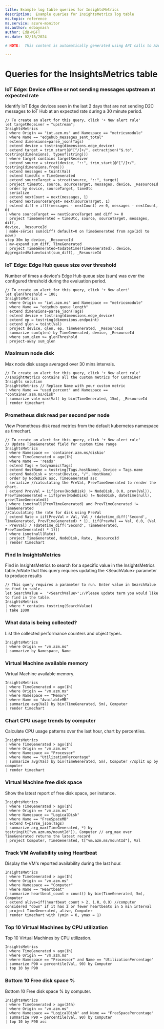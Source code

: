 ```yaml
---
title: Example log table queries for InsightsMetrics
description:  Example queries for InsightsMetrics log table
ms.topic: reference
ms.service: azure-monitor
ms.author: edbaynash
author: EdB-MSFT
ms.date: 02/18/2024

# NOTE:  This content is automatically generated using API calls to Azure. Any edits made on these files will be overwritten in the next run of the script. 

---
```


# Queries for the InsightsMetrics table


### IoT Edge: Device offline or not sending messages upstream at expected rate  


Identify IoT Edge devices seen in the last 2 days that are not sending D2C messages to IoT Hub at an expected rate during a 30 minute period.  

```query
// To create an alert for this query, click '+ New alert rule'
let targetReceiver = "upstream";
InsightsMetrics
| where Origin == "iot.azm.ms" and Namespace == "metricsmodule"
| where Name == "edgehub_messages_sent_total"
| extend dimensions=parse_json(Tags)
| extend device = tostring(dimensions.edge_device)
| extend target = trim_start(@"[^/]+/", extractjson("$.to", 
tostring(dimensions), typeof(string)))
| where target contains targetReceiver
| extend source = strcat(device, "::", trim_start(@"[^/]+/", 
tostring(dimensions.from)))
| extend messages = toint(Val)
| extend timeUtc = TimeGenerated
| extend sourceTarget = strcat(source, "::", target)
| project timeUtc, source, sourceTarget, messages, device, _ResourceId
| order by device, sourceTarget, timeUtc
| serialize
| extend nextCount = next(messages, 1)
| extend nextSourceTarget= next(sourceTarget, 1)
| extend diff = iff((messages - nextCount) >= 0, messages - nextCount, 0)
| where sourceTarget == nextSourceTarget and diff >= 0
| project TimeGenerated = timeUtc, source, sourceTarget, messages, diff, 
device, _ResourceId
| make-series sum(diff) default=0 on TimeGenerated from ago(2d) to now() 
step 30m by device, _ResourceId
| mv-expand sum_diff, TimeGenerated
| project TimeGenerated=todatetime(TimeGenerated), device, 
AggregatedValue=toint(sum_diff), _ResourceId
```



### IoT Edge: Edge Hub queue size over threshold  


Number of times a device's Edge Hub queue size (sum) was over the configured threshold during the evaluation period.  

```query
// To create an alert for this query, click '+ New alert' 
let qlenThreshold = 100;
InsightsMetrics
| where Origin == "iot.azm.ms" and Namespace == "metricsmodule"
| where Name == "edgehub_queue_length"
| extend dimensions=parse_json(Tags)
| extend device = tostring(dimensions.edge_device)
| extend ep = tostring(dimensions.endpoint)
| extend qlen = toint(Val)
| project device, qlen, ep, TimeGenerated, _ResourceId
| summarize sum(qlen) by TimeGenerated, device, _ResourceId
| where sum_qlen >= qlenThreshold
| project-away sum_qlen
```



### Maximum node disk   


Max node disk usage averaged over 30 mins intervals.  

```query
// To create an alert for this query, click '+ New alert rule'
//InsightMetrics contains all the custom metrics for Container Insights solution
InsightsMetrics // Replace Name with your custom metric
| where Name == "used_percent" and Namespace == "container.azm.ms/disk" 
| summarize val= max(Val) by bin(TimeGenerated, 15m), _ResourceId
| render timechart
```



### Prometheus disk read per second per node  


View Prometheus disk read metrics from the default kubernetes namespace as timechart.  

```query
// To create an alert for this query, click '+ New alert rule'
// Update TimeGenerated field for custom time range
InsightsMetrics
| where Namespace == 'container.azm.ms/diskio'
| where TimeGenerated > ago(1h)
| where Name == 'reads'
| extend Tags = todynamic(Tags)
| extend HostName = tostring(Tags.hostName), Device = Tags.name
| extend NodeDisk = strcat(Device, "/", HostName)
| order by NodeDisk asc, TimeGenerated asc
| serialize //calculating the PreVal, PrevTimeGenerated to render the chart.
| extend PrevVal = iif(prev(NodeDisk) != NodeDisk, 0.0, prev(Val)), PrevTimeGenerated = iif(prev(NodeDisk) != NodeDisk, datetime(null), prev(TimeGenerated))
| where isnotnull(PrevTimeGenerated) and PrevTimeGenerated != TimeGenerated
//Calculating the rate for disk using PreVal
| extend Rate = iif(PrevVal > Val, Val / (datetime_diff('Second', TimeGenerated, PrevTimeGenerated) * 1), iif(PrevVal == Val, 0.0, (Val - PrevVal) / (datetime_diff('Second', TimeGenerated, PrevTimeGenerated) * 1)))
| where isnotnull(Rate)
| project TimeGenerated, NodeDisk, Rate, _ResourceId
| render timechart
```



### Find In InsightsMetrics  


Find in InsightsMetrics to search for a specific value in the InsightsMetrics table./nNote that this query requires updating the \<SeachValue\> parameter to produce results  

```query
// This query requires a parameter to run. Enter value in SearchValue to find in table.
let SearchValue =  "<SearchValue>";//Please update term you would like to find in the table.
InsightsMetrics
| where * contains tostring(SearchValue)
| take 1000
```



### What data is being collected?  


List the collected performance counters and object types.  

```query
InsightsMetrics
| where Origin == "vm.azm.ms"
| summarize by Namespace, Name
```



### Virtual Machine available memory  


Virtual Machine available memory.  

```query
InsightsMetrics
| where TimeGenerated > ago(1h)
| where Origin == "vm.azm.ms"
| where Namespace == "Memory"
| where Name == "AvailableMB"
| summarize avg(Val) by bin(TimeGenerated, 5m), Computer
| render timechart 
```



### Chart CPU usage trends by computer  


Calculate CPU usage patterns over the last hour, chart by percentiles.  

```query
InsightsMetrics
| where TimeGenerated > ago(1h)
| where Origin == "vm.azm.ms"
| where Namespace == "Processor"
| where Name == "UtilizationPercentage"
| summarize avg(Val) by bin(TimeGenerated, 5m), Computer //split up by computer
| render timechart
```



### Virtual Machine free disk space   


Show the latest report of free disk space, per instance.  

```query
InsightsMetrics
| where TimeGenerated > ago(1h)
| where Origin == "vm.azm.ms"
| where Namespace == "LogicalDisk"
| where Name == "FreeSpaceMB"
| extend t=parse_json(Tags)
| summarize arg_max(TimeGenerated, *) by tostring(t["vm.azm.ms/mountId"]), Computer // arg_max over TimeGenerated returns the latest record
| project Computer, TimeGenerated, t["vm.azm.ms/mountId"], Val
```



### Track VM Availability using Heartbeat   


Display the VM's reported availability during the last hour.  

```query
InsightsMetrics
| where TimeGenerated > ago(1h)
| where Origin == "vm.azm.ms"
| where Namespace == "Computer"
| where Name == "Heartbeat"
| summarize heartbeat_count = count() by bin(TimeGenerated, 5m), Computer
| extend alive=iff(heartbeat_count > 2, 1.0, 0.0) //computer considered "down" if it has 2 or fewer heartbeats in 5 min interval
| project TimeGenerated, alive, Computer
| render timechart with (ymin = 0, ymax = 1) 
```



### Top 10 Virtual Machines by CPU utilization  


Top 10 Virtual Machines by CPU utilization.  

```query
InsightsMetrics
| where TimeGenerated > ago(1h)
| where Origin == "vm.azm.ms"
| where Namespace == "Processor" and Name == "UtilizationPercentage"
| summarize P90 = percentile(Val, 90) by Computer
| top 10 by P90
```



### Bottom 10 Free disk space %  


Bottom 10 Free disk space % by computer.  

```query
InsightsMetrics
| where TimeGenerated > ago(24h)
| where Origin == "vm.azm.ms"
| where Namespace == "LogicalDisk" and Name == "FreeSpacePercentage"
| summarize P90 = percentile(Val, 90) by Computer
| top 10 by P90 asc
```

